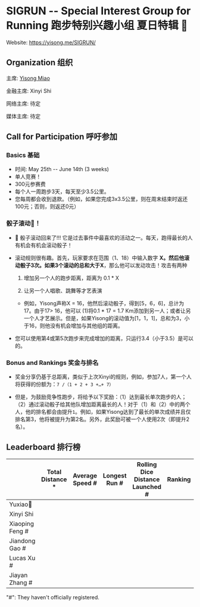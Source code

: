 # SIGRUN -- Special Interest Group for Running 跑步特别兴趣小组 夏日特辑 🌃

Website: https://yisong.me/SIGRUN/

## Organization 组织

主席: [Yisong Miao](www.yisong.me)

金融主席: Xinyi Shi

网络主席: 待定

媒体主席: 待定



## Call for Participation 呼吁参加

### Basics 基础

- 时间: May 25th -- June 14th (3 weeks)
- 单人竞赛！
- 300元参赛费
- 每个人一周跑步3天，每天至少3.5公里。
- 您每周都会收到退款。（例如，如果您完成3x3.5公里，则在周末结束时返还100元；否则，则返还0元）

### 骰子滚动🎲！

- 🎲 骰子滚动回来了!!! 它是过去事件中最喜欢的活动之一。每天，跑得最长的人有机会有机会滚动骰子！

- 滚动规则很有趣。首先，玩家要求在范围（1、18）中输入数字 **X。**然后他滚动骰子3次。如果3个滚动的总和大于**X**，那么他可以发动攻击！攻击有两种

  1. 增加另一个人的跑步距离，距离为 0.1 * X

  2. 让另一个人唱歌、跳舞等才艺表演

  - 例如，Yisong声称X = 16，他然后滚动骰子，得到[5，6，6]，总计为17。由于17> 16，他可以 (1)将0.1 * 17 = 1.7 Km添加到另一人；或者让另一个人才艺展示。但是，如果Yisong的滚动值为[1，1，1]，总和为3，小于16，则他没有机会增加与其他组的距离。

-  您可以使用第4或第5次跑步来完成增加的距离，只运行3.4（小于3.5）是可以的。

### Bonus and Rankings 奖金与排名

- 奖金分享仍基于总距离，类似于上次Xinyi的规则，例如，参加7人，第一个人将获得的份额为：`7 /（1 + 2 + 3 +…+ 7）`

- 但是，为鼓励竞争性跑步，将给予以下奖励：（1）达到最长单次跑步的人；（2）通过滚动骰子给其他队增加距离最长的人！对于（1）和（2）中的两个人，他的排名都会由提升`1`。例如，如果Yisong达到了最长的单次成绩并且仅排名第3，他将被提升为第2名。另外，此奖励可被一个人使用2次（即提升2名）。

  

## Leaderboard 排行榜

|                 | Total Distance * | Average Speed # | Longest Run # | Rolling Dice Distance Launched # | Ranking |
| --------------- | ---------------- | --------------- | ------------- | -------------------------------- | ------- |
| Yuxiao🥝         |                  |                 |               |                                  |         |
| Xinyi Shi       |                  |                 |               |                                  |         |
| Xiaoping Feng # |                  |                 |               |                                  |         |
| Jiandong Gao #  |                  |                 |               |                                  |         |
| Lucas Xu #      |                  |                 |               |                                  |         |
| Jiayan Zhang #  |                  |                 |               |                                  |         |

"#": They haven't officially registered. 
